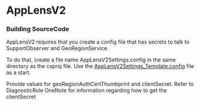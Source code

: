 # AppLensV2

### Building SourceCode
AppLensV2 requires that you create a config file that has secrets to talk to SupportObserver and GeoRegionService.

To do that, create a file name AppLensV2Settings.config in the same directory as the csproj file. Use the [AppLensV2Settings_Template.config](https://github.com/ShekharGupta1988/AppLensV2/blob/master/AppLensV2/AppLensV2Settings_Template.config) file as a start. 

Provide values for geoRegionAuthCertThumbprint and clientSecret. Refer to DiagnosticRole OneNote for information regarding how to get the clientSecret
